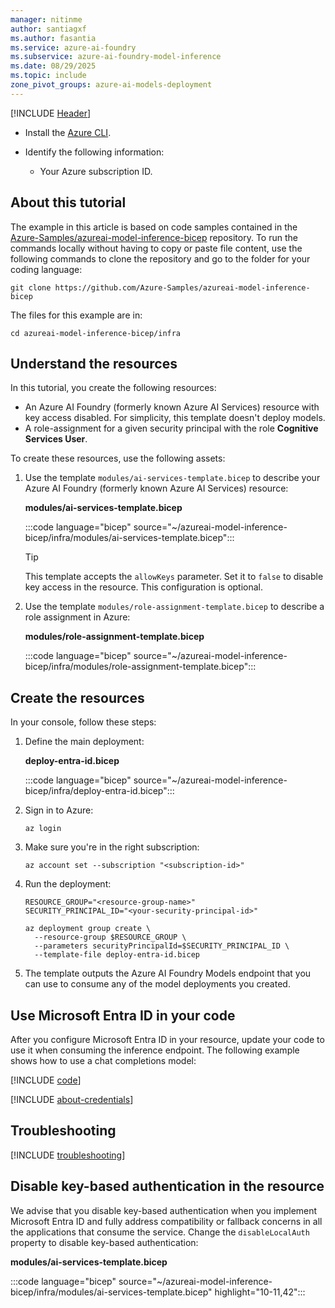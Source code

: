 ```yaml
---
manager: nitinme
author: santiagxf
ms.author: fasantia 
ms.service: azure-ai-foundry
ms.subservice: azure-ai-foundry-model-inference
ms.date: 08/29/2025
ms.topic: include
zone_pivot_groups: azure-ai-models-deployment
---
```


[!INCLUDE [Header](intro.md)]

* Install the [Azure CLI](/cli/azure/).

* Identify the following information:

  * Your Azure subscription ID.

## About this tutorial

The example in this article is based on code samples contained in the [Azure-Samples/azureai-model-inference-bicep](https://github.com/Azure-Samples/azureai-model-inference-bicep) repository. To run the commands locally without having to copy or paste file content, use the following commands to clone the repository and go to the folder for your coding language:

```azurecli
git clone https://github.com/Azure-Samples/azureai-model-inference-bicep
```

The files for this example are in:

```azurecli
cd azureai-model-inference-bicep/infra
```

## Understand the resources

In this tutorial, you create the following resources:


* An Azure AI Foundry (formerly known Azure AI Services) resource with key access disabled. For simplicity, this template doesn't deploy models.
* A role-assignment for a given security principal with the role **Cognitive Services User**.

To create these resources, use the following assets:

1. Use the template `modules/ai-services-template.bicep` to describe your Azure AI Foundry (formerly known Azure AI Services) resource:

    __modules/ai-services-template.bicep__

    :::code language="bicep" source="~/azureai-model-inference-bicep/infra/modules/ai-services-template.bicep":::

    > [!TIP]
    > This template accepts the `allowKeys` parameter. Set it to `false` to disable key access in the resource. This configuration is optional.

1. Use the template `modules/role-assignment-template.bicep` to describe a role assignment in Azure:

    __modules/role-assignment-template.bicep__

    :::code language="bicep" source="~/azureai-model-inference-bicep/infra/modules/role-assignment-template.bicep":::

## Create the resources

In your console, follow these steps:

1. Define the main deployment:

    __deploy-entra-id.bicep__

    :::code language="bicep" source="~/azureai-model-inference-bicep/infra/deploy-entra-id.bicep":::

1. Sign in to Azure:

    ```azurecli
    az login
    ```

1. Make sure you're in the right subscription:

    ```azurecli
    az account set --subscription "<subscription-id>"
    ```

1. Run the deployment:

    ```azurecli
    RESOURCE_GROUP="<resource-group-name>"
    SECURITY_PRINCIPAL_ID="<your-security-principal-id>"
    
    az deployment group create \
      --resource-group $RESOURCE_GROUP \
      --parameters securityPrincipalId=$SECURITY_PRINCIPAL_ID \
      --template-file deploy-entra-id.bicep
    ```

1. The template outputs the Azure AI Foundry Models endpoint that you can use to consume any of the model deployments you created.


## Use Microsoft Entra ID in your code

After you configure Microsoft Entra ID in your resource, update your code to use it when consuming the inference endpoint. The following example shows how to use a chat completions model:

[!INCLUDE [code](../code-create-chat-client-entra.md)]

[!INCLUDE [about-credentials](about-credentials.md)]

## Troubleshooting

[!INCLUDE [troubleshooting](troubleshooting.md)]

## Disable key-based authentication in the resource

We advise that you disable key-based authentication when you implement Microsoft Entra ID and fully address compatibility or fallback concerns in all the applications that consume the service. Change the `disableLocalAuth` property to disable key-based authentication:

__modules/ai-services-template.bicep__

:::code language="bicep" source="~/azureai-model-inference-bicep/infra/modules/ai-services-template.bicep" highlight="10-11,42":::
